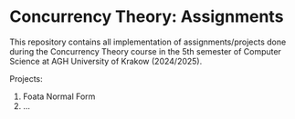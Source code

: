 # Concurrency Theory: Assignments

This repository contains all implementation of assignments/projects done during the Concurrency Theory course in the 5th semester of Computer Science at AGH University of Krakow (2024/2025).

Projects:
1. Foata Normal Form
2. ...

